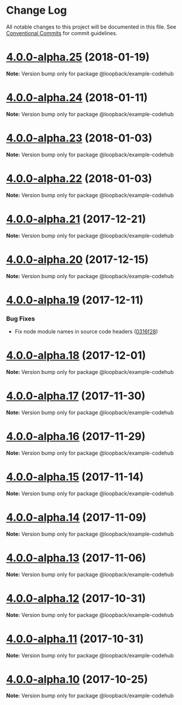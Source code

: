 # Change Log

All notable changes to this project will be documented in this file.
See [Conventional Commits](https://conventionalcommits.org) for commit guidelines.

<a name="4.0.0-alpha.25"></a>
# [4.0.0-alpha.25](https://github.com/strongloop/loopback-next/compare/@loopback/example-codehub@4.0.0-alpha.24...@loopback/example-codehub@4.0.0-alpha.25) (2018-01-19)




**Note:** Version bump only for package @loopback/example-codehub

<a name="4.0.0-alpha.24"></a>
# [4.0.0-alpha.24](https://github.com/strongloop/loopback-next/compare/@loopback/example-codehub@4.0.0-alpha.23...@loopback/example-codehub@4.0.0-alpha.24) (2018-01-11)




**Note:** Version bump only for package @loopback/example-codehub

<a name="4.0.0-alpha.23"></a>
# [4.0.0-alpha.23](https://github.com/strongloop/loopback-next/compare/@loopback/example-codehub@4.0.0-alpha.22...@loopback/example-codehub@4.0.0-alpha.23) (2018-01-03)




**Note:** Version bump only for package @loopback/example-codehub

<a name="4.0.0-alpha.22"></a>
# [4.0.0-alpha.22](https://github.com/strongloop/loopback-next/compare/@loopback/example-codehub@4.0.0-alpha.21...@loopback/example-codehub@4.0.0-alpha.22) (2018-01-03)




**Note:** Version bump only for package @loopback/example-codehub

<a name="4.0.0-alpha.21"></a>
# [4.0.0-alpha.21](https://github.com/strongloop/loopback-next/compare/@loopback/example-codehub@4.0.0-alpha.20...@loopback/example-codehub@4.0.0-alpha.21) (2017-12-21)




**Note:** Version bump only for package @loopback/example-codehub

<a name="4.0.0-alpha.20"></a>
# [4.0.0-alpha.20](https://github.com/strongloop/loopback-next/compare/@loopback/example-codehub@4.0.0-alpha.19...@loopback/example-codehub@4.0.0-alpha.20) (2017-12-15)




**Note:** Version bump only for package @loopback/example-codehub

<a name="4.0.0-alpha.19"></a>
# [4.0.0-alpha.19](https://github.com/strongloop/loopback-next/compare/@loopback/example-codehub@4.0.0-alpha.18...@loopback/example-codehub@4.0.0-alpha.19) (2017-12-11)


### Bug Fixes

* Fix node module names in source code headers ([0316f28](https://github.com/strongloop/loopback-next/commit/0316f28))




<a name="4.0.0-alpha.18"></a>
# [4.0.0-alpha.18](https://github.com/strongloop/loopback-next/compare/@loopback/example-codehub@4.0.0-alpha.17...@loopback/example-codehub@4.0.0-alpha.18) (2017-12-01)




**Note:** Version bump only for package @loopback/example-codehub

<a name="4.0.0-alpha.17"></a>
# [4.0.0-alpha.17](https://github.com/strongloop/loopback-next/compare/@loopback/example-codehub@4.0.0-alpha.16...@loopback/example-codehub@4.0.0-alpha.17) (2017-11-30)




**Note:** Version bump only for package @loopback/example-codehub

<a name="4.0.0-alpha.16"></a>
# [4.0.0-alpha.16](https://github.com/strongloop/loopback-next/compare/@loopback/example-codehub@4.0.0-alpha.15...@loopback/example-codehub@4.0.0-alpha.16) (2017-11-29)




**Note:** Version bump only for package @loopback/example-codehub

<a name="4.0.0-alpha.15"></a>
# [4.0.0-alpha.15](https://github.com/strongloop/loopback-next/compare/@loopback/example-codehub@4.0.0-alpha.14...@loopback/example-codehub@4.0.0-alpha.15) (2017-11-14)




**Note:** Version bump only for package @loopback/example-codehub

<a name="4.0.0-alpha.14"></a>
# [4.0.0-alpha.14](https://github.com/strongloop/loopback-next/compare/@loopback/example-codehub@4.0.0-alpha.13...@loopback/example-codehub@4.0.0-alpha.14) (2017-11-09)




**Note:** Version bump only for package @loopback/example-codehub

<a name="4.0.0-alpha.13"></a>
# [4.0.0-alpha.13](https://github.com/strongloop/loopback-next/compare/@loopback/example-codehub@4.0.0-alpha.12...@loopback/example-codehub@4.0.0-alpha.13) (2017-11-06)




**Note:** Version bump only for package @loopback/example-codehub

<a name="4.0.0-alpha.12"></a>
# [4.0.0-alpha.12](https://github.com/strongloop/loopback-next/compare/@loopback/example-codehub@4.0.0-alpha.11...@loopback/example-codehub@4.0.0-alpha.12) (2017-10-31)




**Note:** Version bump only for package @loopback/example-codehub

<a name="4.0.0-alpha.11"></a>
# [4.0.0-alpha.11](https://github.com/strongloop/loopback-next/compare/@loopback/example-codehub@4.0.0-alpha.10...@loopback/example-codehub@4.0.0-alpha.11) (2017-10-31)




**Note:** Version bump only for package @loopback/example-codehub

<a name="4.0.0-alpha.10"></a>
# [4.0.0-alpha.10](https://github.com/strongloop/loopback-next/compare/@loopback/example-codehub@4.0.0-alpha.7...@loopback/example-codehub@4.0.0-alpha.10) (2017-10-25)




**Note:** Version bump only for package @loopback/example-codehub
